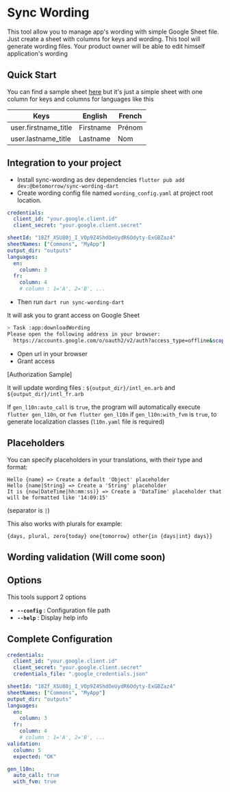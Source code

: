 # Sync Wording

This tool allow you to manage app's wording with simple Google Sheet file. Just create a sheet with columns for keys and wording. This tool will generate wording files. Your product owner will be able to edit himself application's wording

## Quick Start

You can find a sample sheet [here](https://docs.google.com/spreadsheets/d/18Zf_XSU80j_I_VOp9Z4ShdOeUydR6Odyty-ExGBZaz4/edit?usp=sharing) but it's just a simple sheet with one column for keys and columns for languages like this

| Keys                 | English   | French |
| -------------------- | --------- | ------ |
| user.firstname_title | Firstname | Prénom |
| user.lastname_title  | Lastname  | Nom    |

## Integration to your project

- Install sync-wording as dev dependencies `flutter pub add dev:@betomorrow/sync-wording-dart`
- Create wording config file named `wording_config.yaml` at project root location.

```yaml
credentials:
  client_id: "your.google.client.id"
  client_secret: "your.google.client.secret"

sheetId: "18Zf_XSU80j_I_VOp9Z4ShdOeUydR6Odyty-ExGBZaz4"
sheetNames: ["Commons", "MyApp"]
output_dir: "outputs"
languages:
  en:
    column: 3
  fr:
    column: 4
    # column : 1='A', 2='B', ...
```

- Then run `dart run sync-wording-dart`

It will ask you to grant access on Google Sheet

```bash
> Task :app:downloadWording
Please open the following address in your browser:
  https://accounts.google.com/o/oauth2/v2/auth?access_type=offline&scope=...

```

- Open url in your browser
- Grant access

[Authorization Sample]

It will update wording files : `${output_dir}/intl_en.arb` and `${output_dir}/intl_fr.arb`

If `gen_l10n:auto_call` is `true`, the program will automatically execute `flutter gen_l10n`, or `fvm flutter gen_l10n` if `gen_l10n:with_fvm` is `true`, to generate localization classes (`l10n.yaml` file is required)

## Placeholders

You can specify placeholders in your translations, with their type and format:

```
Hello {name} => Create a default 'Object' placeholder
Hello {name|String} => Create a 'String' placeholder
It is {now|DateTime|hh:mm:ss)} => Create a 'DataTime' placeholder that will be formatted like '14:09:15'
```

(separator is `|`)

This also works with plurals for example:

```
{days, plural, zero{today} one{tomorrow} other{in {days|int} days}}
```

## Wording validation (Will come soon)

## Options

This tools support 2 options

- **`--config`** : Configuration file path
- **`--help`** : Display help info


[//]: # (- **`--upgrade`** : Export sheet in local xlsx file that you can commit for later edit. It prevent risks to have unwanted wording changes when you fix bugs. And then update wording)

[//]: # (- **`--update`** : Update wording files from local xlsx file)

[//]: # (- **`--invalid`** : &#40;error|warning&#41; exist with error when invalid translations found or just warn)

## Complete Configuration

```yaml
credentials:
  client_id: "your.google.client.id"
  client_secret: "your.google.client.secret"
  credentials_file: ".google_credentials.json"

sheetId: "18Zf_XSU80j_I_VOp9Z4ShdOeUydR6Odyty-ExGBZaz4"
sheetNames: ["Commons", "MyApp"]
output_dir: "outputs"
languages:
  en:
    column: 3
  fr:
    column: 4
    # column : 1='A', 2='B', ...
validation:
  column: 5
  expected: "OK"

gen_l10n:
  auto_call: true
  with_fvm: true
```
